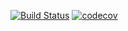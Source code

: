 [![Build Status](https://travis-ci.org/POMSPOS14/hw2_wallpaper-calculator.svg?branch=master)](https://travis-ci.org/POMSPOS14/hw2_wallpaper-calculator)
[![codecov](https://codecov.io/gh/POMSPOS14/hw2_wallpaper-calculator/branch/master/graph/badge.svg)](https://codecov.io/gh/POMSPOS14/hw2_wallpaper-calculator)